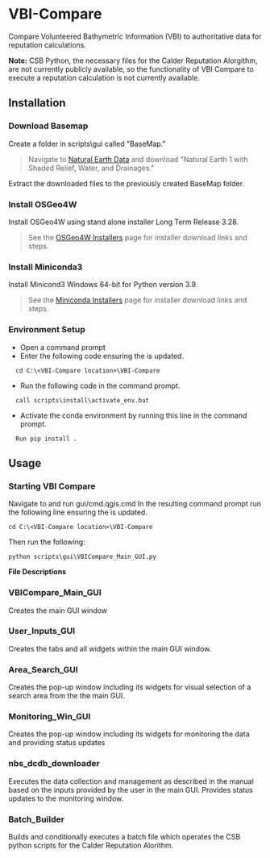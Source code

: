 # VBI-Compare
Compare Volunteered Bathymetric Information (VBI) to authoritative data for reputation calculations.

**Note:** CSB Python, the necessary files for the Calder Reputation Alorgithm, are not currently publicly available,
so the functionality of VBI Compare to execute a reputation calculation is not currently available.

## Installation
### Download Basemap
Create a folder in scripts\gui called "BaseMap."

> Navigate to [Natural Earth Data](https://www.naturalearthdata.com/downloads/10m-raster-data/10m-natural-earth-1/) and download
> "Natural Earth 1 with Shaded Relief, Water, and Drainages."

Extract the downloaded files to the previously created BaseMap folder.

### Install OSGeo4W
Install OSGeo4W using stand alone installer Long Term Release 3.28.
> See the [OSGeo4W Installers](https://qgis.org/en/site/forusers/alldownloads.html#osgeo4w-installer) page for 
> installer download links and steps.

### Install Miniconda3
Install Minicond3 Windows 64-bit for Python version 3.9.
> See the [Miniconda Installers](https://docs.conda.io/en/latest/miniconda.html#windows-installers) page for 
> installer download links and steps.

### Environment Setup
* Open a command prompt
* Enter the following code ensuring the <VBI-Compare location> is updated.
```
  cd C:\<VBI-Compare location>\VBI-Compare
```
* Run the following code in the command prompt.
```
  call scripts\install\activate_env.bat
```
* Activate the conda environment by running this line in the command prompt.
```
  Run pip install .
```

## Usage
### Starting VBI Compare
Navigate to and run gui/cmd.qgis.cmd
In the resulting command prompt run the following line ensuring the <VBI-Compare location> is updated.
```
cd C:\<VBI-Compare location>\VBI-Compare
```
Then run the following:
```
python scripts\gui\VBICompare_Main_GUI.py
```

**File Descriptions**
### VBICompare_Main_GUI
Creates the main GUI window
  
### User_Inputs_GUI
Creates the tabs and all widgets within the main GUI window.

### Area_Search_GUI
Creates the pop-up window including its widgets for visual selection of a search area from the the main GUI.
  
### Monitoring_Win_GUI
Creates the pop-up window including its widgets for monitoring the data and providing status updates

### nbs_dcdb_downloader
Executes the data collection and management as described in the manual based on the inputs provided by the user in the main GUI.
Provides status updates to the monitoring window.
  
### Batch_Builder
Builds and conditionally executes a batch file which operates the CSB python scripts for the Calder Reputation Alorithm.

